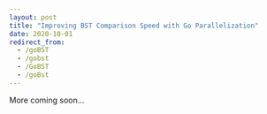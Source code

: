 ```yaml
---
layout: post
title: "Improving BST Comparison Speed with Go Parallelization"
date: 2020-10-01
redirect_from:
  - /goBST
  - /gobst
  - /GoBST
  - /goBst
---
```

More coming soon...
